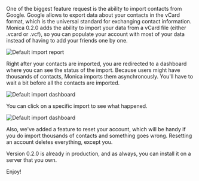 One of the biggest feature request is the ability to import contacts from
Google. Google allows to export data about your contacts in the vCard format,
which is the universal standard for exchanging contact information. Monica
0.2.0 adds the ability to import your data from a vCard file (either .vcard or
.vcf), so you can populate your account with most of your data instead of
having to add your friends one by one.

![Default import report](/img/posts/2017-06-30-v0.2.0-blank.png)

Right after your contacts are imported, you are redirected to a dashboard where
you can see the status of the import. Because users might have thousands of
contacts, Monica imports them asynchronously. You'll have to wait a bit before
all the contacts are imported.

![Default import dashboard](/img/posts/2017-06-30-v0.2.0-dashboard.png)

You can click on a specific import to see what happened.

![Default import dashboard](/img/posts/2017-06-30-v0.2.0-report.png)

Also, we've added a feature to reset your account, which will be handy if you
do import thousands of contacts and something goes wrong. Resetting an account
deletes everything, except you.

Version 0.2.0 is already in production, and as always, you can install it on a
server that you own.

Enjoy!
